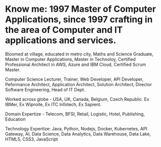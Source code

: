# Know me: 1997 Master of Computer Applications, since 1997 crafting in the area of Computer and IT applications and services.

Bloomed at village, educated in metro city, Maths and Science Graduate, Master in Computer Applications, Master in Technoloy, Certified Professional Architect in AWS, Azure and IBM Cloud, Certified Scrum Master.

Computer Science Lecturer, Trainer, Web Developer, API Developer, Peformance Architect, Application Architect, Solution Architect, Director Software Engineering, Head of IT Dept.

Worked across globe - USA, UK, Canada, Belgium, Czech Republic. Ex IBMer, Ex Wiproite, Ex ITC Infotech, Ex Sapient.

Domain Expertize - Telecom, BFSI, Retail, Logistic, Hotel, Publishing, Education

Technology Expertize: Java, Python, Nodejs, Docker, Kubernetes, API Gateway, AI, Data Science, Data Analytics, Data Warehouse, Data Lake, HTML5, CSS3, JavaScript

 
